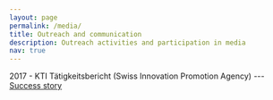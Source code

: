 ```yaml
---
layout: page
permalink: /media/
title: Outreach and communication
description: Outreach activities and participation in media  
nav: true
---
```


2017 - KTI Tätigkeitsbericht (Swiss Innovation Promotion Agency) --- [Success story](https://ethz.ch/content/dam/ethz/special-interest/erdw/geophysics/computational-seismology-dam/documents/Success_Story_2017.pdf) 
